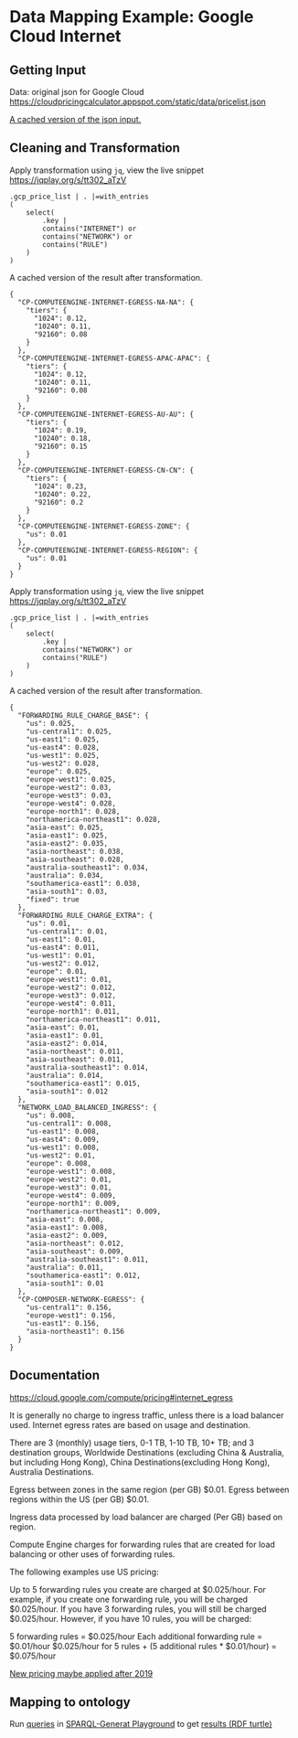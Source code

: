 # Data Mapping Example: Google Cloud Internet
## Getting Input
Data: original json for Google Cloud
https://cloudpricingcalculator.appspot.com/static/data/pricelist.json

[A cached version of the json input.](../data/pricelist.json)

## Cleaning and Transformation
Apply transformation using `jq`, view the live snippet https://jqplay.org/s/tt302_aTzV
```
.gcp_price_list | . |=with_entries
( 
    select(
        .key |
        contains("INTERNET") or
        contains("NETWORK") or
        contains("RULE")   
    )
)
```
A cached version of the result after transformation.
```
{
  "CP-COMPUTEENGINE-INTERNET-EGRESS-NA-NA": {
    "tiers": {
      "1024": 0.12,
      "10240": 0.11,
      "92160": 0.08
    }
  },
  "CP-COMPUTEENGINE-INTERNET-EGRESS-APAC-APAC": {
    "tiers": {
      "1024": 0.12,
      "10240": 0.11,
      "92160": 0.08
    }
  },
  "CP-COMPUTEENGINE-INTERNET-EGRESS-AU-AU": {
    "tiers": {
      "1024": 0.19,
      "10240": 0.18,
      "92160": 0.15
    }
  },
  "CP-COMPUTEENGINE-INTERNET-EGRESS-CN-CN": {
    "tiers": {
      "1024": 0.23,
      "10240": 0.22,
      "92160": 0.2
    }
  },
  "CP-COMPUTEENGINE-INTERNET-EGRESS-ZONE": {
    "us": 0.01
  },
  "CP-COMPUTEENGINE-INTERNET-EGRESS-REGION": {
    "us": 0.01
  }
}
```

Apply transformation using `jq`, view the live snippet https://jqplay.org/s/tt302_aTzV
```
.gcp_price_list | . |=with_entries
( 
    select(
        .key |
        contains("NETWORK") or
        contains("RULE")   
    )
)
```
A cached version of the result after transformation.
```
{
  "FORWARDING_RULE_CHARGE_BASE": {
    "us": 0.025,
    "us-central1": 0.025,
    "us-east1": 0.025,
    "us-east4": 0.028,
    "us-west1": 0.025,
    "us-west2": 0.028,
    "europe": 0.025,
    "europe-west1": 0.025,
    "europe-west2": 0.03,
    "europe-west3": 0.03,
    "europe-west4": 0.028,
    "europe-north1": 0.028,
    "northamerica-northeast1": 0.028,
    "asia-east": 0.025,
    "asia-east1": 0.025,
    "asia-east2": 0.035,
    "asia-northeast": 0.038,
    "asia-southeast": 0.028,
    "australia-southeast1": 0.034,
    "australia": 0.034,
    "southamerica-east1": 0.038,
    "asia-south1": 0.03,
    "fixed": true
  },
  "FORWARDING_RULE_CHARGE_EXTRA": {
    "us": 0.01,
    "us-central1": 0.01,
    "us-east1": 0.01,
    "us-east4": 0.011,
    "us-west1": 0.01,
    "us-west2": 0.012,
    "europe": 0.01,
    "europe-west1": 0.01,
    "europe-west2": 0.012,
    "europe-west3": 0.012,
    "europe-west4": 0.011,
    "europe-north1": 0.011,
    "northamerica-northeast1": 0.011,
    "asia-east": 0.01,
    "asia-east1": 0.01,
    "asia-east2": 0.014,
    "asia-northeast": 0.011,
    "asia-southeast": 0.011,
    "australia-southeast1": 0.014,
    "australia": 0.014,
    "southamerica-east1": 0.015,
    "asia-south1": 0.012
  },
  "NETWORK_LOAD_BALANCED_INGRESS": {
    "us": 0.008,
    "us-central1": 0.008,
    "us-east1": 0.008,
    "us-east4": 0.009,
    "us-west1": 0.008,
    "us-west2": 0.01,
    "europe": 0.008,
    "europe-west1": 0.008,
    "europe-west2": 0.01,
    "europe-west3": 0.01,
    "europe-west4": 0.009,
    "europe-north1": 0.009,
    "northamerica-northeast1": 0.009,
    "asia-east": 0.008,
    "asia-east1": 0.008,
    "asia-east2": 0.009,
    "asia-northeast": 0.012,
    "asia-southeast": 0.009,
    "australia-southeast1": 0.011,
    "australia": 0.011,
    "southamerica-east1": 0.012,
    "asia-south1": 0.01
  },
  "CP-COMPOSER-NETWORK-EGRESS": {
    "us-central1": 0.156,
    "europe-west1": 0.156,
    "us-east1": 0.156,
    "asia-northeast1": 0.156
  }
}
```
## Documentation
https://cloud.google.com/compute/pricing#internet_egress

It is generally no charge to ingress traffic, unless there is a load balancer used. 
Internet egress rates are based on usage and destination.

There are 3 (monthly) usage tiers, 0-1 TB, 1-10 TB, 10+ TB;
and 3 destination groups, Worldwide Destinations (excluding China & Australia,
but including Hong Kong), China Destinations(excluding Hong Kong),
Australia Destinations.

Egress between zones in the same region (per GB)	$0.01.
Egress between regions within the US (per GB)	$0.01.

Ingress data processed by load balancer	are charged	(Per GB) based on region.

Compute Engine charges for forwarding rules that are created for load balancing or other uses of forwarding rules.

The following examples use US pricing:

Up to 5 forwarding rules you create are charged at $0.025/hour. For example, if you create one forwarding rule, you will be charged $0.025/hour. If you have 3 forwarding rules, you will still be charged $0.025/hour. However, if you have 10 rules, you will be charged:

5 forwarding rules = $0.025/hour
Each additional forwarding rule = $0.01/hour
$0.025/hour for 5 rules + (5 additional rules * $0.01/hour) = $0.075/hour

[New pricing maybe applied after 2019](https://cloud.google.com/network-tiers/pricing)

## Mapping to ontology
Run [queries](../sparql-generate/gcloud/storage.rqg)
in [SPARQL-Generat Playground](https://ci.mines-stetienne.fr/sparql-generate/playground.html)
to get [results (RDF turtle)](../sparql-generate/result/gcloud/storage.ttl)
